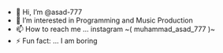 - 👋 Hi, I’m @asad-777
- 👀 I’m interested in Programming and Music Production
- 📫 How to reach me ... instagram ~( muhammad_asad_777 )~
- ⚡ Fun fact: ... I am boring
